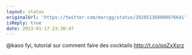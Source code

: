 ```yaml
---
layout: status
originalUrl: 'https://twitter.com/marcgg/status/292051368900976641'
isReply: true
date: 2013-01-17 23:30:47
---
```


@kaoo fyi, tutorial sur comment faire des cocktails http://t.co/pqZxXsrz
